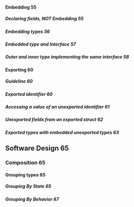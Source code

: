 #### Embedding 55

##### Declaring fields, NOT Embedding 55

##### Embedding types 56

##### Embedded type and Interface 57

##### Outer and inner type implementing the same interface 58

#### Exporting 60

##### Guideline 60

##### Exported identifier 60

##### Accessing a value of an unexported identifier 61

##### Unexported fields from an exported struct 62

##### Exported types with embedded unexported types 63

## Software Design 65

### Composition 65

#### Grouping types 65

##### Grouping By State 65

##### Grouping By Behavior 67
